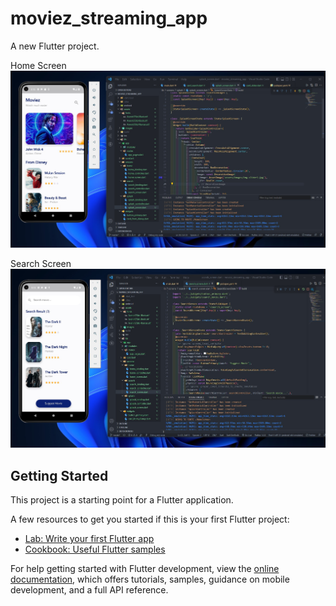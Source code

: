 # moviez_streaming_app

A new Flutter project.

Home Screen
![alt text](https://github.com/fajar65/moviez_streaming_app/blob/master/assets/screenshots/ss-moviez1.jpg?raw=true)

Search Screen 
![alt text](https://github.com/fajar65/moviez_streaming_app/blob/master/assets/screenshots/ss-moviez2.jpg?raw=true)

## Getting Started

This project is a starting point for a Flutter application.

A few resources to get you started if this is your first Flutter project:

- [Lab: Write your first Flutter app](https://docs.flutter.dev/get-started/codelab)
- [Cookbook: Useful Flutter samples](https://docs.flutter.dev/cookbook)

For help getting started with Flutter development, view the
[online documentation](https://docs.flutter.dev/), which offers tutorials,
samples, guidance on mobile development, and a full API reference.
